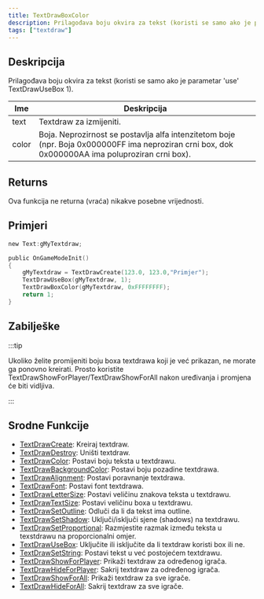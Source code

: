 ```yaml
---
title: TextDrawBoxColor
description: Prilagođava boju okvira za tekst (koristi se samo ako je parametar 'use' TextDrawUseBox 1).
tags: ["textdraw"]
---
```


## Deskripcija

Prilagođava boju okvira za tekst (koristi se samo ako je parametar 'use' TextDrawUseBox 1).

| Ime   | Deskripcija                                                                                                                                      |
| ----- | ------------------------------------------------------------------------------------------------------------------------------------------------ |
| text  | Textdraw za izmijeniti.                                                                                                                          |
| color | Boja. Neprozirnost se postavlja alfa intenzitetom boje (npr. Boja 0x000000FF ima neproziran crni box, dok 0x000000AA ima poluproziran crni box). |

## Returns

Ova funkcija ne returna (vraća) nikakve posebne vrijednosti.

## Primjeri

```c
new Text:gMyTextdraw;

public OnGameModeInit()
{
    gMyTextdraw = TextDrawCreate(123.0, 123.0,"Primjer");
    TextDrawUseBox(gMyTextdraw, 1);
    TextDrawBoxColor(gMyTextdraw, 0xFFFFFFFF);
    return 1;
}
```

## Zabilješke

:::tip

Ukoliko želite promijeniti boju boxa textdrawa koji je već prikazan, ne morate ga ponovno kreirati. Prosto koristite TextDrawShowForPlayer/TextDrawShowForAll nakon uređivanja i promjena će biti vidljiva.

:::

## Srodne Funkcije

- [TextDrawCreate](TextDrawCreate): Kreiraj textdraw.
- [TextDrawDestroy](TextDrawDestroy): Uništi textdraw.
- [TextDrawColor](TextDrawColor): Postavi boju teksta u textdrawu.
- [TextDrawBackgroundColor](TextDrawBackgroundColor): Postavi boju pozadine textdrawa.
- [TextDrawAlignment](TextDrawAlignment): Postavi poravnanje textdrawa.
- [TextDrawFont](TextDrawFont): Postavi font textdrawa.
- [TextDrawLetterSize](TextDrawLetterSize): Postavi veličinu znakova teksta u textdrawu.
- [TextDrawTextSize](TextDrawTextSize): Postavi veličinu boxa u textdrawu.
- [TextDrawSetOutline](TextDrawSetOutline): Odluči da li da tekst ima outline.
- [TextDrawSetShadow](TextDrawSetShadow): Uključi/isključi sjene (shadows) na textdrawu.
- [TextDrawSetProportional](TextDrawSetProportional): Razmjestite razmak između teksta u texstdrawu na proporcionalni omjer.
- [TextDrawUseBox](TextDrawUseBox): Uključite ili isključite da li textdraw koristi box ili ne.
- [TextDrawSetString](TextDrawSetString): Postavi tekst u već postojećem textdrawu.
- [TextDrawShowForPlayer](TextDrawShowForPlayer): Prikaži textdraw za određenog igrača.
- [TextDrawHideForPlayer](TextDrawHideForPlayer): Sakrij textdraw za određenog igrača.
- [TextDrawShowForAll](TextDrawShowForAll): Prikaži textdraw za sve igrače.
- [TextDrawHideForAll](TextDrawHideForAll): Sakrij textdraw za sve igrače.
